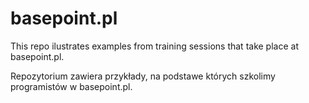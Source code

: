 # basepoint.pl

This repo ilustrates examples from training sessions that take place at basepoint.pl. 

Repozytorium zawiera przykłady, na podstawe których szkolimy programistów w basepoint.pl.